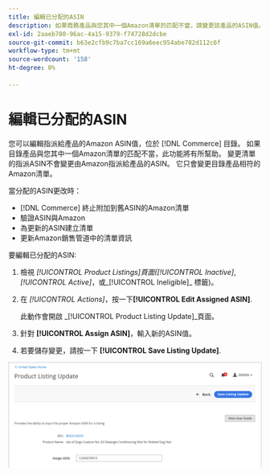 ```yaml
---
title: 編輯已分配的ASIN
description: 如果商務產品與您其中一個Amazon清單的匹配不當，請變更該產品的ASIN值。
exl-id: 2aaeb700-96ac-4a15-9379-f74728d2dcbe
source-git-commit: b63e2cfb9c7ba7cc169a6eec954abe782d112c6f
workflow-type: tm+mt
source-wordcount: '158'
ht-degree: 0%

---
```


# 編輯已分配的ASIN

您可以編輯指派給產品的Amazon ASIN值，位於 [!DNL Commerce] 目錄。 如果目錄產品與您其中一個Amazon清單的匹配不當，此功能將有所幫助。 變更清單的指派ASIN不會變更由Amazon指派給產品的ASIN。 它只會變更目錄產品相符的Amazon清單。

當分配的ASIN更改時：

- [!DNL Commerce] 終止附加到舊ASIN的Amazon清單
- 驗證ASIN與Amazon
- 為更新的ASIN建立清單
- 更新Amazon銷售管道中的清單資訊

要編輯已分配的ASIN:

1. 檢視 _[!UICONTROL Product Listings]_頁面(_[!UICONTROL Inactive]_, _[!UICONTROL Active]_，或_[!UICONTROL Ineligible]_ 標籤)。

1. 在 _[!UICONTROL Actions]_，按一下&#x200B;**[!UICONTROL Edit Assigned ASIN]**.

   此動作會開啟 _[!UICONTROL Product Listing Update]_頁面。

1. 針對 **[!UICONTROL Assign ASIN]**，輸入新的ASIN值。

1. 若要儲存變更，請按一下 **[!UICONTROL Save Listing Update]**.

![編輯已指派的ASIN](assets/amazon-assigned-asin-edit.png)
